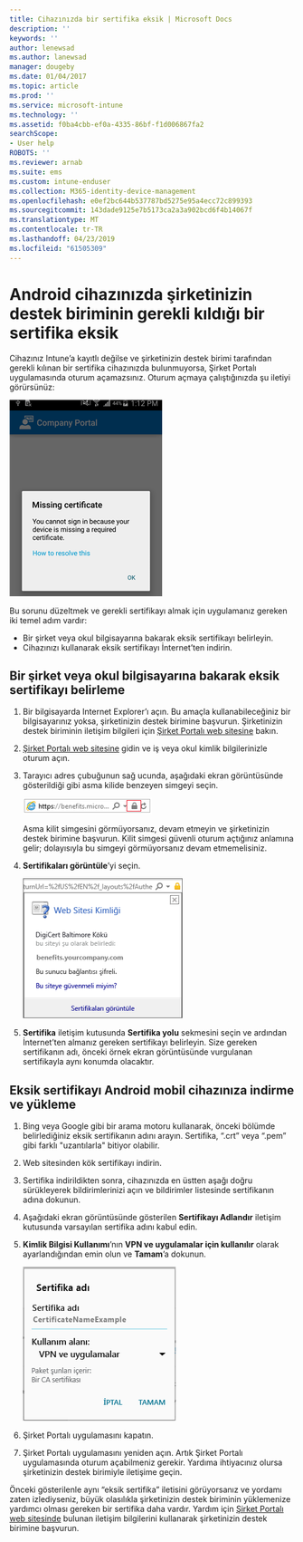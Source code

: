 ```yaml
---
title: Cihazınızda bir sertifika eksik | Microsoft Docs
description: ''
keywords: ''
author: lenewsad
ms.author: lanewsad
manager: dougeby
ms.date: 01/04/2017
ms.topic: article
ms.prod: ''
ms.service: microsoft-intune
ms.technology: ''
ms.assetid: f0ba4cbb-ef0a-4335-86bf-f1d006867fa2
searchScope:
- User help
ROBOTS: ''
ms.reviewer: arnab
ms.suite: ems
ms.custom: intune-enduser
ms.collection: M365-identity-device-management
ms.openlocfilehash: e0ef2bc644b537787bd5275e95a4ecc72c899393
ms.sourcegitcommit: 143dade9125e7b5173ca2a3a902bcd6f4b14067f
ms.translationtype: MT
ms.contentlocale: tr-TR
ms.lasthandoff: 04/23/2019
ms.locfileid: "61505309"
---
```

# <a name="your-android-device-is-missing-a-certificate-required-by-your-company-support"></a>Android cihazınızda şirketinizin destek biriminin gerekli kıldığı bir sertifika eksik

Cihazınız Intune’a kayıtlı değilse ve şirketinizin destek birimi tarafından gerekli kılınan bir sertifika cihazınızda bulunmuyorsa, Şirket Portalı uygulamasında oturum açamazsınız. Oturum açmaya çalıştığınızda şu iletiyi görürsünüz:

![screenshot-error-message-about-missing-certificate](./media/andr-cert_install-1-cert_missing.png)

Bu sorunu düzeltmek ve gerekli sertifikayı almak için uygulamanız gereken iki temel adım vardır:

- Bir şirket veya okul bilgisayarına bakarak eksik sertifikayı belirleyin.
- Cihazınızı kullanarak eksik sertifikayı İnternet’ten indirin.

## <a name="identify-the-missing-certificate-by-looking-on-a-company-or-school-pc"></a>Bir şirket veya okul bilgisayarına bakarak eksik sertifikayı belirleme

1. Bir bilgisayarda Internet Explorer’ı açın. Bu amaçla kullanabileceğiniz bir bilgisayarınız yoksa, şirketinizin destek birimine başvurun. Şirketinizin destek biriminin iletişim bilgileri için [Şirket Portalı web sitesine](https://go.microsoft.com/fwlink/?linkid=2010980) bakın.

2. [Şirket Portalı web sitesine](https://go.microsoft.com/fwlink/?linkid=2010980) gidin ve iş veya okul kimlik bilgilerinizle oturum açın.

3. Tarayıcı adres çubuğunun sağ ucunda, aşağıdaki ekran görüntüsünde gösterildiği gibi asma kilide benzeyen simgeyi seçin.

    ![screenshot-internet-explorer-address-bar-padlock-symbol](./media/andr-missing-cert-ie-padlock-symbol.png)

    Asma kilit simgesini görmüyorsanız, devam etmeyin ve şirketinizin destek birimine başvurun. Kilit simgesi güvenli oturum açtığınız anlamına gelir; dolayısıyla bu simgeyi görmüyorsanız devam etmemelisiniz.

4. **Sertifikaları görüntüle**’yi seçin.

    ![screenshot-internet-explorer-view-certificates-button-on-website-identification-dialog](./media/andr-missg-cert-ie-view-cert-button.png)

5. **Sertifika** iletişim kutusunda **Sertifika yolu** sekmesini seçin ve ardından İnternet’ten almanız gereken sertifikayı belirleyin. Size gereken sertifikanın adı, önceki örnek ekran görüntüsünde vurgulanan sertifikayla aynı konumda olacaktır.

## <a name="download-and-install-the-missing-certificate-on-your-android-mobile-device"></a>Eksik sertifikayı Android mobil cihazınıza indirme ve yükleme

1. Bing veya Google gibi bir arama motoru kullanarak, önceki bölümde belirlediğiniz eksik sertifikanın adını arayın. Sertifika, “.crt” veya “.pem” gibi farklı "uzantılarla" bitiyor olabilir.

2. Web sitesinden kök sertifikayı indirin.

3. Sertifika indirildikten sonra, cihazınızda en üstten aşağı doğru sürükleyerek bildirimlerinizi açın ve bildirimler listesinde sertifikanın adına dokunun.

4. Aşağıdaki ekran görüntüsünde gösterilen **Sertifikayı Adlandır** iletişim kutusunda varsayılan sertifika adını kabul edin.

5. **Kimlik Bilgisi Kullanımı**’nın **VPN ve uygulamalar için kullanılır** olarak ayarlandığından emin olun ve **Tamam**’a dokunun.

    ![screenshot-certificate-name-dialog-showing-certificate-name](./media/andr-missing-cert-cert-name.png)

6. Şirket Portalı uygulamasını kapatın.

7. Şirket Portalı uygulamasını yeniden açın. Artık Şirket Portalı uygulamasında oturum açabilmeniz gerekir. Yardıma ihtiyacınız olursa şirketinizin destek birimiyle iletişime geçin.

Önceki gösterilenle aynı “eksik sertifika” iletisini görüyorsanız ve yordamı zaten izlediyseniz, büyük olasılıkla şirketinizin destek biriminin yüklemenize yardımcı olması gereken bir sertifika daha vardır. Yardım için [Şirket Portalı web sitesinde](https://go.microsoft.com/fwlink/?linkid=2010980) bulunan iletişim bilgilerini kullanarak şirketinizin destek birimine başvurun.
